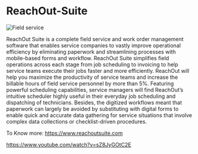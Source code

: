 # ReachOut-Suite
![Field service](https://user-images.githubusercontent.com/104123214/164388180-0b026aaf-1f66-4c9e-aeff-c16cbbf81824.png)

ReachOut Suite is a complete field service and work order management software that enables service companies to vastly improve operational efficiency by eliminating paperwork and streamlining processes with mobile-based forms and workflow. 
ReachOut Suite simplifies field operations across each stage from job scheduling to invoicing to help service teams execute their jobs faster and more efficiently. ReachOut will help you maximize the productivity of service teams and increase the billable hours of field service personnel by more than 5%. Featuring powerful scheduling capabilities, service managers will find ReachOut’s intuitive scheduler highly useful in their everyday job scheduling and dispatching of technicians. Besides, the digitized workflows meant that paperwork can largely be avoided by substituting with digital forms to enable quick and accurate data gathering for service situations that involve complex data collections or checklist-driven procedures.


To Know more: https://www.reachoutsuite.com

https://www.youtube.com/watch?v=sZ8JyGOtC2E
